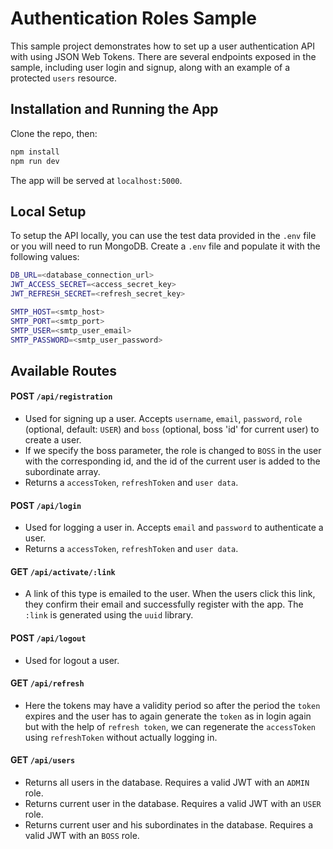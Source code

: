 # Authentication Roles Sample

This sample project demonstrates how to set up a user authentication API with using JSON Web Tokens. There are several endpoints exposed in the sample, including user login and signup, along with an example of a protected `users` resource.

## Installation and Running the App

Clone the repo, then:

```bash
npm install
npm run dev
```

The app will be served at `localhost:5000`.

## Local Setup

To setup the API locally, you can use the test data provided in the `.env` file or you will need to run MongoDB. Create a `.env` file and populate it with the following values:

```bash
DB_URL=<database_connection_url>
JWT_ACCESS_SECRET=<access_secret_key>
JWT_REFRESH_SECRET=<refresh_secret_key>

SMTP_HOST=<smtp_host>
SMTP_PORT=<smtp_port>
SMTP_USER=<smtp_user_email>
SMTP_PASSWORD=<smtp_user_password>
```

## Available Routes

#### **POST** `/api/registration`
* Used for signing up a user. Accepts `username`, `email`, `password`, 
`role` (optional, default: `USER`) and `boss` (optional, boss 'id' for current user) to create a user. 
* If we specify the boss parameter, the role is changed to `BOSS` in the user with 
the corresponding id, and the id of the current user is added to the subordinate array.
* Returns a `accessToken`, `refreshToken` and `user data`.

#### **POST** `/api/login`
* Used for logging a user in. Accepts `email` and `password` to authenticate a user. 
* Returns a `accessToken`, `refreshToken` and `user data`.

#### **GET** `/api/activate/:link`
* A link of this type is emailed to the user. When the users click this link, 
they confirm their email and successfully register with the app. The `:link` is generated using the `uuid` library.

#### **POST** `/api/logout`
* Used for logout a user.

#### **GET** `/api/refresh`
* Here the tokens may have a validity period so after the period the `token` expires 
and the user has to again generate the `token` as in login again but with the help of 
`refresh token`, we can regenerate the `accessToken` using `refreshToken` without actually
logging in.

#### **GET** `/api/users`
* Returns all users in the database. Requires a valid JWT with an `ADMIN` role.
* Returns current user in the database. Requires a valid JWT with an `USER` role.
* Returns current user and his subordinates in the database. Requires a valid 
JWT with an `BOSS` role.
